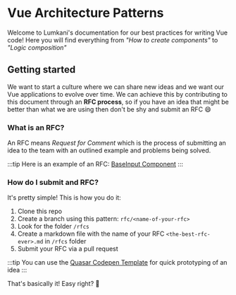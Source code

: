 # Vue Architecture Patterns

Welcome to Lumkani's documentation for our best practices for writing Vue code! Here you will find everything from *"How to create components"* to *"Logic composition"*

## Getting started

We want to start a culture where we can share new ideas and we want our Vue applications to evolve over time. We can achieve this by contributing to this document through an **RFC process**, so if you have an idea that might be better than what we are using then don't be shy and submit an RFC :smile:

### What is an RFC?

An RFC means *Request for Comment* which is the process of submitting an idea to the team with an outlined example and problems being solved.

:::tip
Here is an example of an RFC: [BaseInput Component](/rfcs/#baseinput)
:::

### How do I submit and RFC?

It's pretty simple! This is how you do it:

1. Clone this repo
2. Create a branch using this pattern: `rfc/<name-of-your-rfc>`
2. Look for the folder `/rfcs`
3. Create a markdown file with the name of your RFC `<the-best-rfc-ever>.md` in `/rfcs` folder
4. Submit your RFC via a pull request

:::tip
You can use the [Quasar Codepen Template](https://codepen.io/rstoenescu/pen/VgQbdx) for quick prototyping of an idea
:::

That's basically it! Easy right? :muscle: